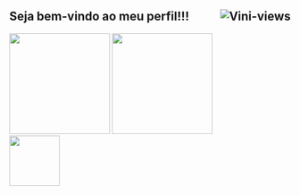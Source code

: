 ## Seja bem-vindo ao meu perfil!!! <img align="right" alt="Vini-views"  src="https://visitor-badge.glitch.me/badge?page_id=paixaoS2">
<div>
  <img height="180em" src="https://github-readme-stats.vercel.app/api?username=paixaoS2&show_icons=true&theme=dracula&include_all_commits=true&count_private=true"/>
  <img height="180em" src="https://github-readme-stats.vercel.app/api/top-langs/?username=paixaoS2&layout=compact&langs_count=10&theme=dracula"/>
</div>
<a href="https://dart.dev/" target="_blank"><img height=90,width=100, src="https://123marcas.com.br/wp-content/uploads/2016/11/rubik.gif"/></a>

